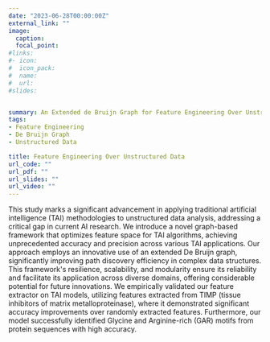 ```yaml
---
date: "2023-06-28T00:00:00Z"
external_link: ""
image:
  caption: 
  focal_point: 
#links:
#- icon: 
#  icon_pack: 
#  name: 
#  url: 
#slides: 


summary: An Extended de Bruijn Graph for Feature Engineering Over Unstructured Data
tags:
- Feature Engineering
- De Bruijn Graph
- Unstructured Data

title: Feature Engineering Over Unstructured Data 
url_code: ""
url_pdf: ""
url_slides: ""
url_video: ""
---
```

This study marks a significant advancement in applying traditional artificial intelligence (TAI) methodologies to unstructured data analysis, addressing a critical gap in current AI research. We introduce a novel graph-based framework that optimizes feature space for TAI algorithms, achieving unprecedented accuracy and precision across various TAI applications. Our approach employs an innovative use of an extended De Bruijn graph, significantly improving path discovery efficiency in complex data structures. This framework's resilience, scalability, and modularity ensure its reliability and facilitate its application across diverse domains, offering considerable potential for future innovations. We empirically validated our feature extractor on TAI models, utilizing features extracted from TIMP (tissue inhibitors of matrix metalloproteinase), where it demonstrated significant accuracy improvements over randomly extracted features. Furthermore, our model successfully identified Glycine and Arginine-rich (GAR) motifs from protein sequences with high accuracy.